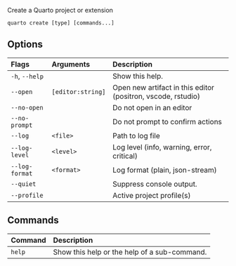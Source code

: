 Create a Quarto project or extension

``` {.bash}
quarto create [type] [commands...]
```


## Options

|Flags          |Arguments         |Description                                                  |
|:--------------|:-----------------|:------------------------------------------------------------|
|`-h`, `--help` |                  |Show this help.                                              |
|`--open`       |`[editor:string]` |Open new artifact in this editor (positron, vscode, rstudio) |
|`--no-open`    |                  |Do not open in an editor                                     |
|`--no-prompt`  |                  |Do not prompt to confirm actions                             |
|`--log`        |`<file>`          |Path to log file                                             |
|`--log-level`  |`<level>`         |Log level (info, warning, error, critical)                   |
|`--log-format` |`<format>`        |Log format (plain, json-stream)                              |
|`--quiet`      |                  |Suppress console output.                                     |
|`--profile`    |                  |Active project profile(s)                                    |
## Commands

|Command |Description                                  |
|:-------|:--------------------------------------------|
|`help`  |Show this help or the help of a sub-command. |



